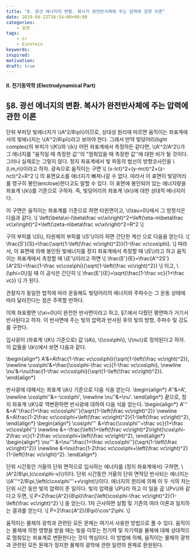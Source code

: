 ```yaml
---
title: "8. 광선 에너지의 변환. 복사가 완전반사체에 주는 압력에 관한 이론"
date: 2019-09-22T16:54:00+09:00
categories:
    - 표현
tags:
    - sr
    - Einstein
keywords:
inspired:
motivation:
draft: true
---
```


#### II. 전기동역학 (Electrodynamical Part)

## &sect;8. 광선 에너지의 변환. 복사가 완전반사체에 주는 압력에 관한 이론



단위 부피당 빛에너지가 \\(A^2/8\pi\\)이므로,
상대성 원리에 따르면 움직이는 좌표계에서의 빛에너지는 \\(A'^2/8\pi\\)라고 보아야 한다.
그래서 만약 빛덩어리(light complex)의 부피가 \\(K\\)와 \\(k\\) 어떤 좌표계에서 측정하든 같다면, \\(A'^2/A^2\\)가 그 에너지를 "움직일 때 측정한 값''의 "멈춰있을 때 측정한 값''에 대한 비가 될 것이다.
그러나 실제로는 그렇지 않다.
정지 좌표계에서 빛 파동의 법선의 방향코사인을 \\(l,m,n\\)이라고 하자.
광속으로 움직이는 구면
\\[
(x-lct)^2+(y-mct)^2+(z-nct)^2=R^2
\\]
의 표면요소를 에너지가 빠져나갈 수 없다.
따라서 이 표면이 빛덩어리를 영구히 봉인(enclose)한다고도 말할 수 있다.
이 표면에 봉인되어 있는 에너지량을 좌표계 \\(k\\)를 기준으로 구하자. 즉, 빛덩어리의 좌표계 \\(k\\)에 대한 상대적 에너지이다.

이 구면은 움직이는 좌표계를 기준으로 하면 타원면이고, \\(\tau=0\\)에서 그 방정식은 다음과 같다.
\\[
\left(\beta\xi-l\beta\frac vc\xi\right)^2+\left(\eta-m\beta\frac vc\xi\right)^2+\left(\zeta-n\beta\frac vc\xi\right)^2=R^2
\\]

구의 부피를 \\(S\\), 타원체의 부피를 \\(S'\\)이라 하면 간단한 계산
으로 다음을 얻는다.
\\[
\frac{S'}{S}=\frac{\sqrt{1-\left(\frac vc\right)^2}}{1-\frac vc\cos\phi}.
\\]
따라서, 이 표면에 의해 봉인된 빛에너지를 정지 좌표계에서 측정할 때 \\(E\\)라고 하고 움직이는 좌표계에서 측정할 때 \\(E'\\)이라고 하면
\\[
\frac{E'}{E}=\frac{A'^2S'}{A^2S}=\frac{1-\frac vc\cos\phi}{\sqrt{1-\left(\frac vc\right)^2}}
\\]
이고,
\\(\phi=0\\)일 때 이 공식은 간단히
\\[
\frac{E'}{E}=\sqrt{\frac{1-\frac vc}{1+\frac vc}}
\\]
가 된다.








관찰자가 동일한 법칙에 따라 운동해도 빛덩어리의 에너지와 주파수는 그 운동 상태에 따라 달라진다는 점은 주목할 만하다.

이제 좌표평면 \\(\xi=0\\)이 완전한 반사면이라고 하고, &sect;7.에서 다뤘던 평면파가 거기서 반사된다고 하자.
이 반사면에 주는 빛의 압력과 반사된 후의 빛의 방향, 주파수 및 강도를 구한다.

입사광이 (좌표계 \\(K\\) 기준으로) 값 \\(A\\), \\(\cos\phi\\), \\(\nu\\)로 정의된다고 하자.
이 값들을 \\(k\\)에서 보면 다음과 같다.









\begin{align\*}
A'&=A\frac{1-\frac vc\cos\phi}{\sqrt{1-\left(\frac vc\right)^2}},
\newline
\cos\phi'&=\frac{\cos\phi-\frac vc}{1-\frac vc\cos\phi},
\newline
\nu'&=\nu\frac{1-\frac vc\cos\phi}{\sqrt{1-\left(\frac vc\right)^2}}.
\end{align\*}

반사광에 대해서는 좌표계 \\(k\\) 기준으로 다음 식을 얻는다.
\begin{align\*}
A''&=A',
\newline
\cos\phi''&=-\cos\phi',
\newline
\nu''&=\nu'.
\end{align\*}
끝으로,
정지 좌표계 \\(K\\)로 역변환하면 반사광에 대하여 다음 식을 얻는다.
\begin{align\*}
A'''
&=A''\frac{1+\frac vc\cos\phi''}{\sqrt{1-\left(\frac vc\right)^2}}
\newline
&=A\frac{1-2\frac vc\cos\phi+\left(\frac vc\right)^2}{1-\left(\frac vc\right)^2},
\end{align\*}
\begin{align\*}
\cos\phi'''
&=\frac{\cos\phi''+\frac vc}{1+\frac vc\cos\phi''}
\newline
&=-\frac{\left(1+\left(\frac vc\right)^2\right)\cos\phi-2\frac vc}{1-2\frac vc\cos\phi+\left(\frac vc\right)^2},
\end{align\*}
\begin{align\*}
\nu'''
&=\nu''\frac{1+\frac vc\cos\phi''}{\sqrt{1-\left(\frac vc\right)^2}}
\newline
&=\nu\frac{1-2\frac vc\cos\phi+\left(\frac vc\right)^2}{1-\left(\frac vc\right)^2}.
\end{align\*}













단위 시간동안 거울의 단위 면적으로 입사하는 에너지를 (정지 좌표계에서) 구하면, \\(A^2/8\pi\,(c\cos\phi-v)\\)이다.
단위 시간동안 거울의 단위 면적당 반사되는 에너지는 \\(A'''^2/8\pi\,\left(c\cos\phi'''+v\right)\\)이다.
에너지의 원리에 의해 이 두 식의 차는 단위 시간 동안 빛의 압력이 준 일이다.
빛의 압력을 \\(P\\)라 하고 이 일을 곱 \\(Pv\\)와 같다고 두면,
\\[
P=2\frac{A^2}{8\pi}\frac{\left(\cos\phi-\frac vc\right)^2}{1-\left(\frac vc\right)^2}
\\]
을 얻는다.
1차 근사하면 실험 및 기존의 여러 이론과 일치하는 결과를 얻는다.
\\[
P=2\frac{A^2}{8\pi}\cos^2\phi.
\\]

움직이는 물체의 광학과 관련된 모든 문제는 여기서 사용한 방법으로 풀 수 있다.
움직이는 물체에 의한 영향을 받을 때는 빛을 이루는 전기력 및 자기력을 물체에 대해 상대적으로 멈춰있는 좌표계로 변환한다는 것이 핵심이다.
이 방법에 의해, 움직이는 물체의 광학과 관련된 모든 문제가 정지한 물체의 광학에 관한 일련의 문제로 환원된다.


